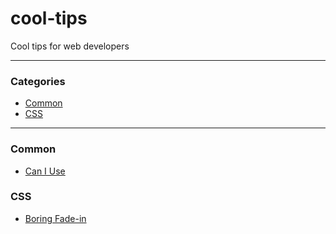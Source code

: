 # cool-tips
Cool tips for web developers

---

### Categories

* [Common](#Common)
* [CSS](#CSS)

---

### Common

- [Can I Use](https://caniuse.com/)

### CSS

- [Boring Fade-in](css/boring-fade-in.md)
